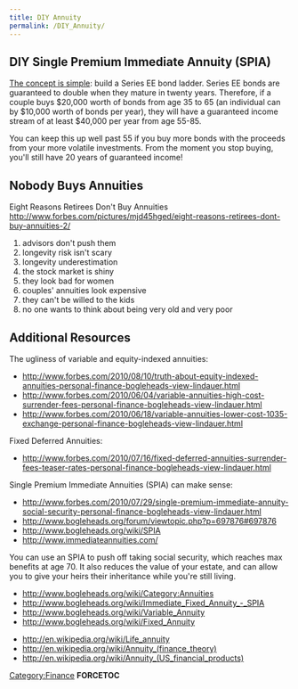 ```yaml
---
title: DIY Annuity
permalink: /DIY_Annuity/
---
```


DIY Single Premium Immediate Annuity (SPIA)
-------------------------------------------

[The concept is simple](http://www.forbes.com/sites/thebogleheadsview/2013/03/01/build-your-own-annuity/): build a Series EE bond ladder. Series EE bonds are guaranteed to double when they mature in twenty years. Therefore, if a couple buys $20,000 worth of bonds from age 35 to 65 (an individual can by $10,000 worth of bonds per year), they will have a guaranteed income stream of at least $40,000 per year from age 55-85.

You can keep this up well past 55 if you buy more bonds with the proceeds from your more volatile investments. From the moment you stop buying, you'll still have 20 years of guaranteed income!

Nobody Buys Annuities
---------------------

Eight Reasons Retirees Don't Buy Annuities <http://www.forbes.com/pictures/mjd45hged/eight-reasons-retirees-dont-buy-annuities-2/>

1.  advisors don't push them
2.  longevity risk isn't scary
3.  longevity underestimation
4.  the stock market is shiny
5.  they look bad for women
6.  couples' annuities look expensive
7.  they can't be willed to the kids
8.  no one wants to think about being very old and very poor

Additional Resources
--------------------

The ugliness of variable and equity-indexed annuities:

-   <http://www.forbes.com/2010/08/10/truth-about-equity-indexed-annuities-personal-finance-bogleheads-view-lindauer.html>
-   <http://www.forbes.com/2010/06/04/variable-annuities-high-cost-surrender-fees-personal-finance-bogleheads-view-lindauer.html>
-   <http://www.forbes.com/2010/06/18/variable-annuities-lower-cost-1035-exchange-personal-finance-bogleheads-view-lindauer.html>

Fixed Deferred Annuities:

-   <http://www.forbes.com/2010/07/16/fixed-deferred-annuities-surrender-fees-teaser-rates-personal-finance-bogleheads-view-lindauer.html>

Single Premium Immediate Annuities (SPIA) can make sense:

-   <http://www.forbes.com/2010/07/29/single-premium-immediate-annuity-social-security-personal-finance-bogleheads-view-lindauer.html>
-   <http://www.bogleheads.org/forum/viewtopic.php?p=697876#697876>
-   <http://www.bogleheads.org/wiki/SPIA>
-   <http://www.immediateannuities.com/>

You can use an SPIA to push off taking social security, which reaches max benefits at age 70. It also reduces the value of your estate, and can allow you to give your heirs their inheritance while you're still living.

-   <http://www.bogleheads.org/wiki/Category:Annuities>
-   <http://www.bogleheads.org/wiki/Immediate_Fixed_Annuity_-_SPIA>
-   <http://www.bogleheads.org/wiki/Variable_Annuity>
-   <http://www.bogleheads.org/wiki/Fixed_Annuity>

<!-- -->

-   <http://en.wikipedia.org/wiki/Life_annuity>
-   <http://en.wikipedia.org/wiki/Annuity_(finance_theory)>
-   <http://en.wikipedia.org/wiki/Annuity_(US_financial_products)>

[Category:Finance](/Category:Finance "wikilink") __FORCETOC__